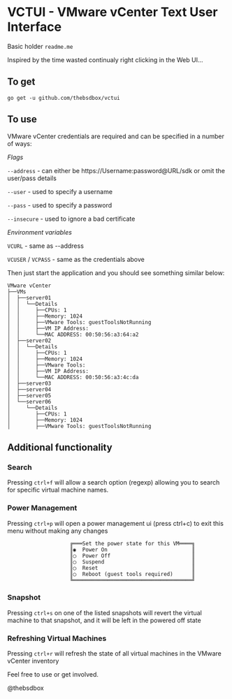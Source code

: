 # VCTUI - VMware vCenter Text User Interface

Basic holder `readme.me`

Inspired by the time wasted continualy right clicking in the Web UI...

## To get

`go get -u github.com/thebsdbox/vctui`

## To use

VMware vCenter credentials are required and can be specified in a number of ways:

*Flags*

`--address` - can either be https://Username:password@URL/sdk or omit the user/pass details

`--user` - used to specify a username

`--pass` - used to specify a password

`--insecure` - used to ignore a bad certificate

*Environment variables*

`VCURL` - same as --address

`VCUSER` / `VCPASS` - same as the credentials above

Then just start the application and you should see something similar below:

```
VMware vCenter
├──VMs
│  ├──server01
│  │  └──Details
│  │     ├──CPUs: 1
│  │     ├──Memory: 1024
│  │     ├──VMware Tools: guestToolsNotRunning
│  │     ├──VM IP Address:
│  │     └──MAC ADDRESS: 00:50:56:a3:64:a2
│  ├──server02
│  │  └──Details
│  │     ├──CPUs: 1
│  │     ├──Memory: 1024
│  │     ├──VMware Tools: 
│  │     ├──VM IP Address:
│  │     └──MAC ADDRESS: 00:50:56:a3:4c:da
│  ├──server03
│  ├──server04
│  ├──server05
│  └──server06
│     └──Details
│        ├──CPUs: 1
│        ├──Memory: 1024
│        ├──VMware Tools: guestToolsNotRunning
```

## Additional functionality

### Search 

Pressing `ctrl+f` will allow a search option (regexp) allowing you to search for specific virtual machine names.

### Power Management

Pressing `ctrl+p` will open a power management ui (press ctrl+c) to exit this menu without making any changes

```
                    ╔═══Set the power state for this VM════╗                    
                    ║◉  Power On                           ║                    
                    ║◯  Power Off                          ║                    
                    ║◯  Suspend                            ║                    
                    ║◯  Reset                              ║                    
                    ║◯  Reboot (guest tools required)      ║                    
                    ╚══════════════════════════════════════╝    
```

### Snapshot

Pressing `ctrl+s` on one of the listed snapshots will revert the virtual machine to that snapshot, and it will be left in the powered off state

### Refreshing Virtual Machines

Pressing `ctrl+r` will refresh the state of all virtual machines in the VMware vCenter inventory

Feel free to use or get involved.

@thebsdbox